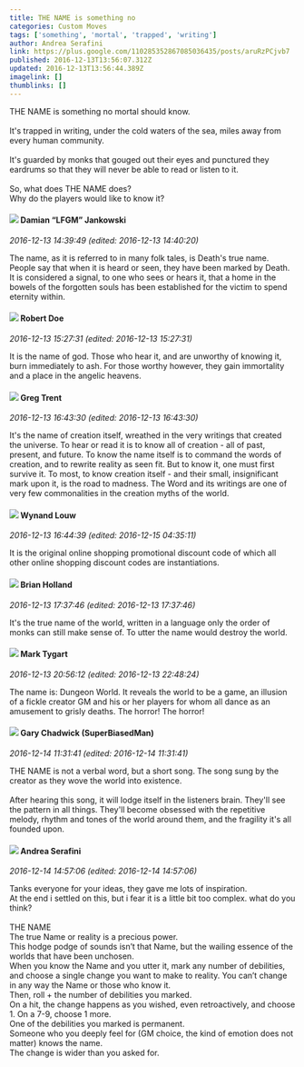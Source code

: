 ```yaml
---
title: THE NAME is something no
categories: Custom Moves
tags: ['something', 'mortal', 'trapped', 'writing']
author: Andrea Serafini
link: https://plus.google.com/110285352867085036435/posts/aruRzPCjvb7
published: 2016-12-13T13:56:07.312Z
updated: 2016-12-13T13:56:44.389Z
imagelink: []
thumblinks: []
---
```


THE NAME is something no mortal should know. <br /><br />It&#39;s trapped in writing, under the cold waters of the sea, miles away from every human community.<br /><br />It&#39;s guarded by monks that gouged out their eyes and punctured they eardrums so that they will never be able to read or listen to it.<br /><br />So, what does THE NAME does?<br />Why do the players would like to know it?<br />
<div id='comment z13rd14quxeicriae04cctg5xrfwzpd4vqw0k'>
  <h4><img src='{{site.baseurl}}//images/avatars/100476170927206311405_photo.jpg'> Damian “LFGM” Jankowski</h4>
      <p><cite>2016-12-13 14:39:49 (edited: 2016-12-13 14:40:20)</cite></p>
        <p>The name, as it is referred to in many folk tales, is Death&#39;s true name. People say that when it is heard or seen, they have been marked by Death. It is considered a signal, to one who sees or hears it, that a home in the bowels of the forgotten souls has been established for the victim to spend eternity within.</p>
</div>
        

<div id='comment z13rd14quxeicriae04cctg5xrfwzpd4vqw0k'>
  <h4><img src='{{site.baseurl}}//images/avatars/105487846931822189120_photo.jpg'> Robert Doe</h4>
      <p><cite>2016-12-13 15:27:31 (edited: 2016-12-13 15:27:31)</cite></p>
        <p>It is the name of god. Those who hear it, and are unworthy of knowing it, burn immediately to ash. For those worthy however, they gain immortality and a place in the angelic heavens.</p>
</div>
        

<div id='comment z13rd14quxeicriae04cctg5xrfwzpd4vqw0k'>
  <h4><img src='{{site.baseurl}}//images/avatars/107672699175764352942_photo.jpg'> Greg Trent</h4>
      <p><cite>2016-12-13 16:43:30 (edited: 2016-12-13 16:43:30)</cite></p>
        <p>It&#39;s the name of creation itself, wreathed in the very writings that created the universe. To hear or read it is to know all of creation - all of past, present, and future. To know the name itself is to command the words of creation, and to rewrite reality as seen fit. But to know it, one must first survive it. To most, to know creation itself - and their small, insignificant mark upon it, is the road to madness. The Word and its writings are one of very few commonalities in the creation myths of the world.</p>
</div>
        

<div id='comment z13rd14quxeicriae04cctg5xrfwzpd4vqw0k'>
  <h4><img src='{{site.baseurl}}//images/avatars/111256963556395023796_photo.jpg'> Wynand Louw</h4>
      <p><cite>2016-12-13 16:44:39 (edited: 2016-12-15 04:35:11)</cite></p>
        <p>It is the original online shopping promotional discount code of which all other online shopping discount codes are instantiations. </p>
</div>
        

<div id='comment z13rd14quxeicriae04cctg5xrfwzpd4vqw0k'>
  <h4><img src='{{site.baseurl}}//images/avatars/101824580455031797035_photo.jpg'> Brian Holland</h4>
      <p><cite>2016-12-13 17:37:46 (edited: 2016-12-13 17:37:46)</cite></p>
        <p>It&#39;s the true name of the world, written in a language only the order of monks can still make sense of. To utter the name would destroy the world.</p>
</div>
        

<div id='comment z13rd14quxeicriae04cctg5xrfwzpd4vqw0k'>
  <h4><img src='{{site.baseurl}}//images/avatars/118088719859349999400_photo.jpg'> Mark Tygart</h4>
      <p><cite>2016-12-13 20:56:12 (edited: 2016-12-13 22:48:24)</cite></p>
        <p>The name is: Dungeon World. It reveals the world to be a game, an illusion of a fickle creator GM and his or her players for whom all dance as an amusement to grisly deaths. The horror! The horror!</p>
</div>
        

<div id='comment z13rd14quxeicriae04cctg5xrfwzpd4vqw0k'>
  <h4><img src='{{site.baseurl}}//images/avatars/116608326050301336060_photo.jpg'> Gary Chadwick (SuperBiasedMan)</h4>
      <p><cite>2016-12-14 11:31:41 (edited: 2016-12-14 11:31:41)</cite></p>
        <p>THE NAME is not a verbal word, but a short song. The song sung by the creator as they wove the world into existence.<br /><br />After hearing this song, it will lodge itself in the listeners brain. They&#39;ll see the pattern in all things. They&#39;ll become obsessed with the repetitive melody, rhythm and tones of the world around them, and the fragility it&#39;s all founded upon.</p>
</div>
        

<div id='comment z13rd14quxeicriae04cctg5xrfwzpd4vqw0k'>
  <h4><img src='{{site.baseurl}}//images/avatars/110285352867085036435_photo.jpg'> Andrea Serafini</h4>
      <p><cite>2016-12-14 14:57:06 (edited: 2016-12-14 14:57:06)</cite></p>
        <p>Tanks everyone for your ideas, they gave me lots of inspiration. <br />At the end i settled on this, but i fear it is a little bit too complex. what do you think?<br /><br />THE NAME<br />The true Name or reality is a precious power. <br />This hodge podge of sounds isn’t that Name, but the wailing essence of the worlds that have been unchosen.<br />When you know the Name and you utter it, mark any number of debilities, and choose a single change you want to make to reality. You can’t change in any way the Name or those who know it. <br />Then, roll + the number of debilities you marked.<br />On a hit, the change happens as you wished, even retroactively, and choose 1. On a 7-9, choose 1 more.<br />One of the debilities you marked is permanent.<br />Someone who you deeply feel for (GM choice, the kind of emotion does not matter) knows the name.<br />The change is wider than you asked for.<br /></p>
</div>
        